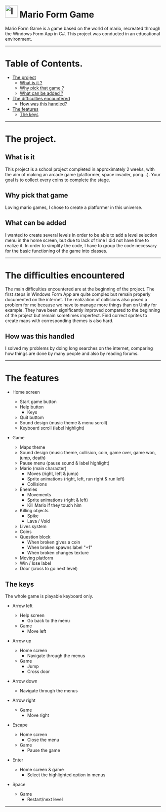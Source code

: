 # <img src="https://i.imgur.com/YxgFdHy.jpg" height="40" alt="Icon" title="Mario Form Game"> Mario Form Game

Mario Form Game is a game based on the world of mario, recreated through the Windows Form App in C#.
This project was conducted in an educational environment.

-------

# Table of Contents.

- [The project](#the-project)
  - [What is it ?](#user-content-what-is-it)
  - [Why pick that game ?](#user-content-why-pick-that-game)
  - [What can be added ?](#user-content-what-can-be-added)
- [The difficulties encountered](#the-difficulties-encountered)
  - [How was this handled?](#user-content-how-was-this-handled)
- [The features](#the-features)
  - [The keys](#user-content-the-keys)

-------

# The project.

## What is it

This project is a school project completed in approximately 2 weeks, with the aim of making an arcade game (platformer, space invader, pong...).
Your goal is to collect every coins to complete the stage.

## Why pick that game

Loving mario games, I chose to create a platformer in this universe.

## What can be added

I wanted to create several levels in order to be able to add a level selection menu in the home screen, but due to lack of time I did not have time to realize it.
In order to simplify the code, I have to group the code necessary for the basic functioning of the game into classes.

-------

# The difficulties encountered

The main difficulties encountered are at the beginning of the project. The first steps in Windows Form App are quite complex but remain properly documented on the internet.
The realization of collisions also posed a problem for me because we have to manage more things than on Unity for example. They have been significantly improved compared to the beginning of the project but remain sometimes imperfect.
Find correct sprites to create maps with corresponding themes is also hard.

## How was this handled

I solved my problems by doing long searches on the internet, comparing how things are done by many people and also by reading forums.

-------

# The features

* Home screen
  * Start game button
  * Help button
    * Keys
  * Quit buttom
  * Sound design (music theme & menu scroll)
  * Keyboard scroll (label highlight)
  
* Game
  * Maps theme
  * Sound design (music theme, collision, coin, game over, game won, jump, death)
  * Pause menu (pause sound & label highlight)
  * Mario (main character)
    * Moves (right, left & jump)
    * Sprite animations (right, left, run right & run left)
    * Collisions
  * Enemies
    * Movements
    * Sprite animations (right & left)
    * Kill Mario if they touch him
  * Killing objects
    * Spike
    * Lava / Void
  * Lives system
  * Coins
  * Question block
    * When broken gives a coin
    * When broken spawns label "+1"
    * When broken changes texture
  * Moving platform
  * Win / lose label
  * Door (cross to go next level)

## The keys

The whole game is playable keyboard only.

* Arrow left
  * Help screen
    * Go back to the menu
  * Game
    * Move left
    
* Arrow up
  * Home screen
    * Navigate through the menus
  * Game
    * Jump
    * Cross door
    
* Arrow down
  * Navigate through the menus
  
* Arrow right
  * Game
    * Move right
    
* Escape
  * Home screen
    * Close the menu
  * Game
    * Pause the game
    
* Enter
  * Home screen & game
    * Select the highlighted option in menus
    
* Space
  * Game
    * Restart/next level
    
-------
